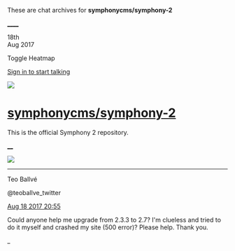 These are chat archives for **symphonycms/symphony-2**

[__](/symphonycms/symphony-2/archives/2017/08/19)[__](/symphonycms/symphony-2/archives/2017/08/17)

18th  
Aug 2017

Toggle Heatmap

[Sign in to start talking](/login?action=login&button=archive-login)

![](https://avatars-02.gitter.im/group/iv/3/57542c45c43b8c601977197e?s=48)

#  [symphonycms/symphony-2](/symphonycms/symphony-2)

This is the official Symphony 2 repository.

[ __](/orgs/symphonycms/rooms "More symphonycms rooms")

![](https://pbs.twimg.com/profile_images/1890256520/foolscap_bigger.jpg)

____

Teo Ballvé

@teoballve_twitter

[Aug 18 2017
20:55](https://gitter.im/symphonycms/symphony-2?at=5997544aee5c9a4c5fd61e20)

Could anyone help me upgrade from 2.3.3 to 2.7? I'm clueless and tried to do
it myself and crashed my site (500 error)? Please help. Thank you.

_

